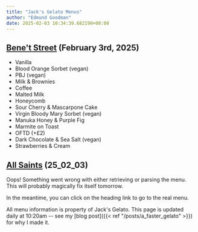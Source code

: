 ```yaml
---
title: "Jack's Gelato Menus"
author: "Edmund Goodman"
date: 2025-02-03 10:34:39.682190+00:00
---
```


## [Bene't Street](https://www.jacksgelato.com/bene-t-street-menu) (February 3rd, 2025)

- Vanilla
- Blood Orange Sorbet (vegan)
- PBJ (vegan)
- Milk & Brownies
- Coffee
- Malted Milk
- Honeycomb
- Sour Cherry & Mascarpone Cake
- Virgin Bloody Mary Sorbet (vegan)
- Manuka Honey & Purple Fig
- Marmite on Toast
- OFTD (+£2)
- Dark Chocolate & Sea Salt (vegan)
- Strawberries & Cream


## [All Saints](https://www.jacksgelato.com/all-saints-menu) (25_02_03)

Oops! Something went wrong with either retrieving or parsing the menu. This will probably magically fix itself tomorrow.

In the meantime, you can click on the heading link to go to the real menu.

All menu information is property of Jack's Gelato. This page is
updated daily at 10:20am -- see my
[blog post]({{< ref "/posts/a_faster_gelato" >}}) for why I made it.

